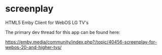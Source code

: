 # screenplay
HTML5 Emby Client for WebOS LG TV's

The primary dev thread for this app can be found here:

https://emby.media/community/index.php?/topic/40456-screenplay-for-webos-20-and-higher-tvs/
